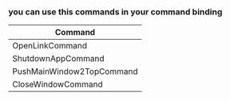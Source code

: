 ### you can use this commands in your command binding
| Command |
| ---------- |
| OpenLinkCommand | 
| ShutdownAppCommand | 
| PushMainWindow2TopCommand |
| CloseWindowCommand |
